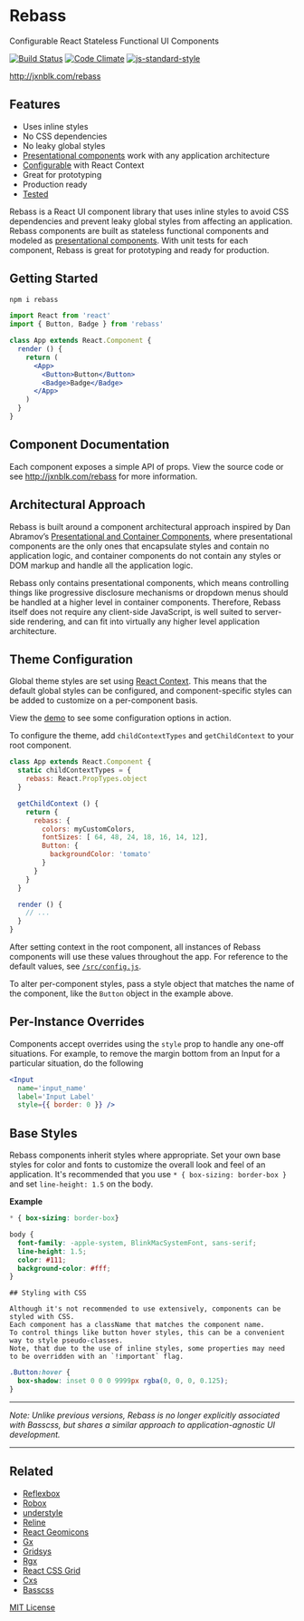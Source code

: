 # Rebass

Configurable React Stateless Functional UI Components

[![Build Status](https://travis-ci.org/jxnblk/rebass.svg?branch=master)](https://travis-ci.org/jxnblk/rebass)
[![Code Climate](https://codeclimate.com/github/jxnblk/rebass/badges/gpa.svg)](https://codeclimate.com/github/jxnblk/rebass)
[![js-standard-style](https://img.shields.io/badge/code%20style-standard-brightgreen.svg)](http://standardjs.com/)

http://jxnblk.com/rebass

## Features

- Uses inline styles
- No CSS dependencies
- No leaky global styles
- [Presentational components](https://medium.com/@dan_abramov/smart-and-dumb-components-7ca2f9a7c7d0#.ah4312963) work with any application architecture
- [Configurable](#configuration) with React Context
- Great for prototyping
- Production ready
- [Tested](https://travis-ci.org/jxnblk/rebass)

Rebass is a React UI component library that uses inline styles to avoid CSS dependencies and prevent leaky global styles from affecting an application. Rebass components are built as stateless functional components and modeled as <a href='https://medium.com/@dan_abramov/smart-and-dumb-components-7ca2f9a7c7d0#.ah4312963'>presentational components</a>. With unit tests for each component, Rebass is great for prototyping and ready for production.

## Getting Started

```bash
npm i rebass
```

```jsx
import React from 'react'
import { Button, Badge } from 'rebass'

class App extends React.Component {
  render () {
    return (
      <App>
        <Button>Button</Button>
        <Badge>Badge</Badge>
      </App>
    )
  }
}
```

## Component Documentation

Each component exposes a simple API of props. View the source code or see <http://jxnblk.com/rebass> for more information.

## Architectural Approach

Rebass is built around a component architectural approach inspired by Dan Abramov’s
[Presentational and Container Components](https://medium.com/@dan_abramov/smart-and-dumb-components-7ca2f9a7c7d0#.ah4312963),
where presentational components are the only ones that encapsulate styles and contain no application logic,
and container components do not contain any styles or DOM markup and handle all the application logic.

Rebass only contains presentational components,
which means controlling things like progressive disclosure mechanisms
or dropdown menus should be handled at a higher level in container components.
Therefore, Rebass itself does not require any client-side JavaScript,
is well suited to server-side rendering,
and can fit into virtually any higher level application architecture.

## Theme Configuration

Global theme styles are set using
[React Context](https://facebook.github.io/react/docs/context.html).
This means that the default global styles can be configured,
and component-specific styles can be added to customize on a per-component basis.

View the [demo](http://jxnblk.com/rebass/demo) to see some configuration options in action.

To configure the theme, add `childContextTypes` and `getChildContext` to your root component.

```jsx
class App extends React.Component {
  static childContextTypes = {
    rebass: React.PropTypes.object
  }

  getChildContext () {
    return {
      rebass: {
        colors: myCustomColors,
        fontSizes: [ 64, 48, 24, 18, 16, 14, 12],
        Button: {
          backgroundColor: 'tomato'
        }
      }
    }
  }

  render () {
    // ...
  }
}
```

After setting context in the root component, all instances of Rebass components will use these values throughout the app.
For reference to the default values, see [`/src/config.js`](src/config.js).

To alter per-component styles, pass a style object that matches the name of the component,
like the `Button` object in the example above.

## Per-Instance Overrides

Components accept overrides using the `style` prop to handle any one-off situations.
For example, to remove the margin bottom from an Input for a particular situation, do the following

```jsx
<Input
  name='input_name'
  label='Input Label'
  style={{ border: 0 }} />
```

## Base Styles

Rebass components inherit styles where appropriate.
Set your own base styles for color and fonts to customize the overall look and feel of an application.
It's recommended that you use `* { box-sizing: border-box }` and set `line-height: 1.5` on the body.

**Example**

```css
* { box-sizing: border-box}

body {
  font-family: -apple-system, BlinkMacSystemFont, sans-serif;
  line-height: 1.5;
  color: #111;
  background-color: #fff;
}
```

    ## Styling with CSS

    Although it's not recommended to use extensively, components can be styled with CSS.
    Each component has a className that matches the component name.
    To control things like button hover styles, this can be a convenient way to style pseudo-classes.
    Note, that due to the use of inline styles, some properties may need to be overridden with an `!important` flag.

```css
.Button:hover {
  box-shadow: inset 0 0 0 9999px rgba(0, 0, 0, 0.125);
}
```

---

*Note: Unlike previous versions, Rebass is no longer explicitly associated with Basscss,
but shares a similar approach to application-agnostic UI development.*

---

## Related

- [Reflexbox](http://jxnblk.com/reflexbox)
- [Robox](http://jxnblk.com/robox)
- [understyle](http://jxnblk.com/understyle)
- [Reline](http://jxnblk.com/reline)
- [React Geomicons](http://jxnblk.com/react-geomicons)
- [Gx](http://jxnblk.com/gx)
- [Gridsys](http://jxnblk.com/gridsys)
- [Rgx](http://jxnblk.com/rgx)
- [React CSS Grid](https://github.com/jxnblk/react-css-grid)
- [Cxs](https://github.com/jxnblk/cxs)
- [Basscss](http://basscss.com/)

[MIT License](.github/LICENSE.md)

